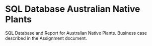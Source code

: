 # SQL Database Australian Native Plants
 SQL Database and Report for Australian Native Plants. Business case described in the Assignment document.
